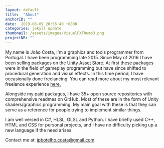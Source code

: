 ```yaml
---
layout: default
title:  "About"
anchorID: ""
date:  2019-08-09 20:55:40 +0800
categories: jekyll update
thumbnail: /assets/images/VisualFXThumb3.png
projectNR: ""
---
```


My name is João Costa, I'm a graphics and tools programmer from Portugal. I have been programming late 2015. Since May of 2016 I have been selling packages on the [Unity Asset Store](https://assetstore.unity.com/publishers/21478). At first these packages were in the field of gameplay programming but have since shifted to procedural generation and visual effects. In this time period, I have occasionally done freelancing. You can read more about my most relevant freelance experience [here.](http://localhost:4000/jekyll/update/2019/08/09/Products.html#realtime-edge-detection)

Alongside my paid packages, I have 35+ open source repositories with comprehensive readmes on GitHub. Most of these are in the form of Unity shaders/graphics programming. My main goal with these is that they can serve as a reference for people trying to implement similar things.

I am well versed in C#, HLSL, GLSL and Python. I have briefly used C++, HTML and CSS for personal projects, and I have no difficulty picking up a new language if the need arises. 

Contact me at: [jpbotelho.costa@gmail.com](mailto:jpbotelho.costa@gmail.com)